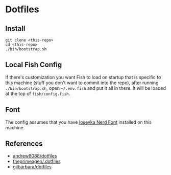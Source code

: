 # Dotfiles

## Install

```
git clone <this-repo>
cd <this-repo>
./bin/bootstrap.sh
```

## Local Fish Config

If there's customization you want Fish to load on startup that is specific to 
this machine (stuff you don't want to commit into the repo), after running `./bin/bootstrap.sh`, open `~/.env.fish`
and put it all in there. It will be loaded at the top of `fish/config.fish`.

## Font

The config assumes that you have [Iosevka Nerd Font](https://github.com/ryanoasis/nerd-fonts/releases/download/v3.0.0/Iosevka.zip) installed on this machine.

## References

- [andrew8088/dotfiles](https://github.com/andrew8088/dotfiles)
- [theprimeagen/.dotfiles](https://github.com/theprimeagen/.dotfiles)
- [gilbarbara/dotfiles](https://github.com/gilbarbara/dotfiles)

